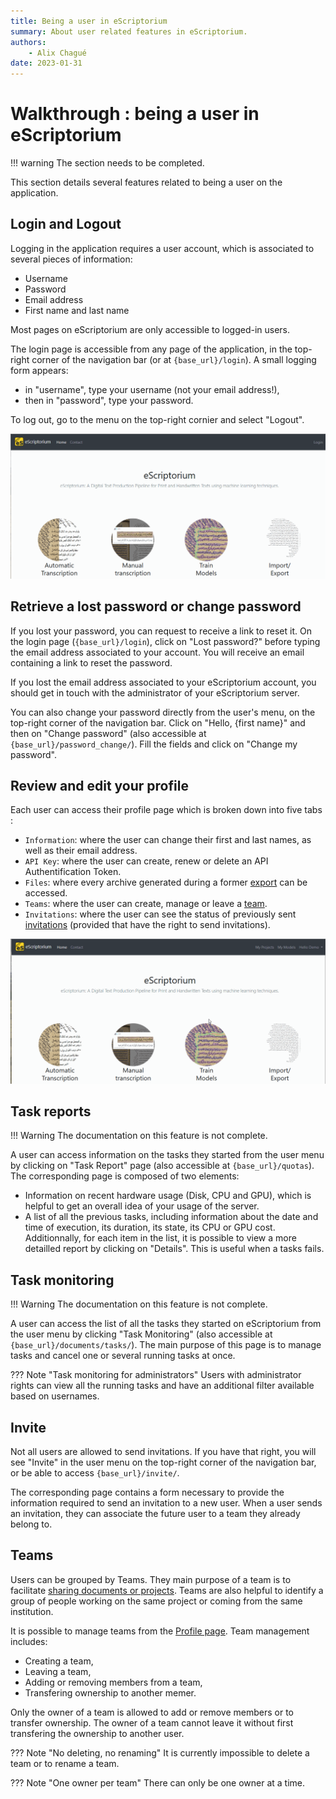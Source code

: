 ```yaml
---
title: Being a user in eScriptorium
summary: About user related features in eScriptorium.
authors:
    - Alix Chagué
date: 2023-01-31
---
```


# Walkthrough :  being a user in eScriptorium

!!! warning
    The section needs to be completed.

This section details several features related to being a user on the application.

## Login and Logout

Logging in the application requires a user account, which is associated to several pieces of information:

- Username
- Password
- Email address
- First name and last name

Most pages on eScriptorium are only accessible to logged-in users.

The login page is accessible from any page of the application, in the top-right corner of the navigation bar (or at `{base_url}/login`). A small logging form appears: 

- in "username", type your username (not your email address!), 
- then in "password", type your password.

To log out, go to the menu on the top-right cornier and select "Logout".

![image: Illustration of the login and logout processes.](img/users/login_logout.gif "Logging in and out of eScriptorium.")

## Retrieve a lost password or change password

If you lost your password, you can request to receive a link to reset it. On the login page (`{base_url}/login`), click on "Lost password?" before typing the email address associated to your account. You will receive an email containing a link to reset the password.  

If you lost the email address associated to your eScriptorium account, you should get in touch with the administrator of your eScriptorium server.  

You can also change your password directly from the user's menu, on the top-right corner of the navigation bar. Click on "Hello, {first name}" and then on "Change password" (also accessible at `{base_url}/password_change/`). Fill the fields and click on "Change my password".

## Review and edit your profile

Each user can access their profile page which is broken down into five tabs :  

- `Information`: where the user can change their first and last names, as well as their email address.  
- `API Key`: where the user can create, renew or delete an API Authentification Token.  
- `Files`: where every archive generated during a former [export](walkthrough_export.md) can be accessed.  
- `Teams`: where the user can create, manage or leave a [team](#teams).  
- `Invitations`: where the user can see the status of previously sent [invitations](#invite) (provided that have the right to send invitations).  

![image: Illustration of the profile page](img/users/review_edit_profile.gif "Browsing the Profile page")

## Task reports

!!! Warning 
    The documentation on this feature is not complete.

A user can access information on the tasks they started from the user menu by clicking on "Task Report" page (also accessible at `{base_url}/quotas`). The corresponding page is composed of two elements:  

- Information on recent hardware usage (Disk, CPU and GPU), which is helpful to get an overall idea of your usage of the server.
- A list of all the previous tasks, including information about the date and time of execution, its duration, its state, its CPU or GPU cost. Additionnally, for each item in the list, it is possible to view a more detailled report by clicking on "Details". This is useful when a tasks fails.

<!-- todo: collect more information on task reports -->

## Task monitoring

!!! Warning 
    The documentation on this feature is not complete.

A user can access the list of all the tasks they started on eScriptorium from the user menu by clicking "Task Monitoring" (also accessible at `{base_url}/documents/tasks/`). The main purpose of this page is to manage tasks and cancel one or several running tasks at once.

??? Note "Task monitoring for administrators"
    Users with administrator rights can view all the running tasks and have an additional filter available based on usernames.

<!-- todo: collect more information on task monitoring -->

## Invite  

Not all users are allowed to send invitations. If you have that right, you will see "Invite" in the user menu on the top-right corner of the navigation bar, or be able to access `{base_url}/invite/`.  

The corresponding page contains a form necessary to provide the information required to send an invitation to a new user. When a user sends an invitation, they can associate the future user to a team they already belong to.

## Teams  

Users can be grouped by Teams. They main purpose of a team is to facilitate [sharing documents or projects](walkthrough_collaborate.md). Teams are also helpful to identify a group of people working on the same project or coming from the same institution.  

It is possible to manage teams from the [Profile page](#review-and-edit-your-profile). Team management includes:  

- Creating a team,  
- Leaving a team,  
- Adding or removing members from a team,  
- Transfering ownership to another memer.  

Only the owner of a team is allowed to add or remove members or to transfer ownership. The owner of a team cannot leave it without first transfering the ownership to another user.

??? Note "No deleting, no renaming"
    It is currently impossible to delete a team or to rename a team.

??? Note "One owner per team"
    There can only be one owner at a time.  
